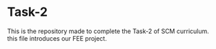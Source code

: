 # Task-2
This is the repository made to complete the Task-2 of SCM curriculum.  
this file introduces our FEE project.
